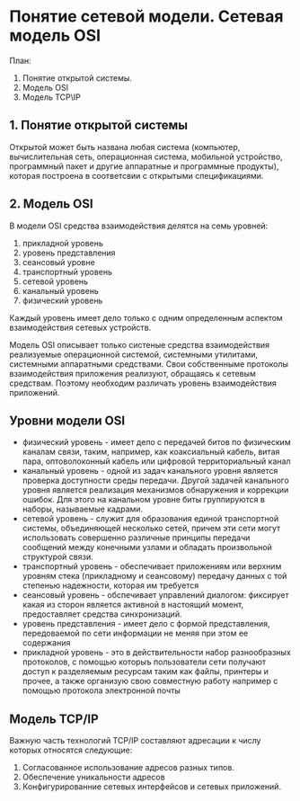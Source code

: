 # Понятие сетевой модели. Сетевая модель OSI

План:
1. Понятие открытой системы.
2. Модель OSI
3. Модель TCP\IP

## 1. Понятие открытой системы
Открытой может быть названа любая система (компьютер, вычислительная сеть, операционная система, мобильной устройство, программный пакет и другие аппаратные и программные продукты), которая построена в соответсвии с открытыми спецификациями.

## 2. Модель OSI
В модели OSI средства взаимодействия делятся на семь уровней:
1. прикладной уровень 
2. уровень представления
3. сеансовый уровне
4. транспортный уровень
5. сетевой уровень 
6. канальный уровень
7. физический уровень

Каждый уровень имеет дело только с одним  определенным аспектом взаимодействия сетевых устройств.

Модель OSI описывает только систеные средства взаимодействия реализуемые операционной системой, системными утилитами, системными аппаратными средствами. Свои собственныме протоколы взаимодействия приложения реализуют, обращаясь к сетевым средствам. Поэтому необходим различать уровень взаимодействия приложений.

## Уровни модели OSI
- физический уровень - имеет дело с передачей битов по физическим каналам связи, таким, например, как коаксиальный кабель, витая пара, оптоволоконный кабель или цифровой территориальный канал
- канальный уровень - одной из задач канального уровня является проверка доступности среды передачи. Другой задачей канального уровня является реализация механизмов обнаружения и коррекции ошибок. Для этого на канальном уровне биты группируются в наборы, называемые кадрами.
- сетевой уровень - служит для образования единой транспортной системы, объединяющей несколько сетей, причем эти сети могут использовать совершенно различные принципы передачи сообщений между конечными узлами и обладать произвольной структурой связи. 
- транспортный уровень - обеспечивает приложениям или верхним уровням стека (прикладному и сеансовому) передачу данных с той степенью надежности, которая им требуется
- сеансовый уровень - обспечивает управлений диалогом: фиксирует какая из сторон является активной в настоящий момент, предоставляет средства синхронизаций.
- уровень представления - имеет дело с формой представления, передоваемой по сети информации не меняя при этом ее содержания 
- прикладной уровень - это в действительности набор разнообразных протоколов, с помощью которыъ пользователи сети получают доступ к разделяемым ресурсам таким как файлы, принтеры и прочее, а также организую свою совместную работу например с помощью протокола электронной почты 

## Модель TCP/IP
Важную часть технологий TCP/IP составляют адресации к числу которых относятся следующие:
1. Согласованное использование адресов разных типов.
2. Обеспечение уникальности адресов
3. Конфигурированние сетевых интерфейсов и сетевых приложений. 